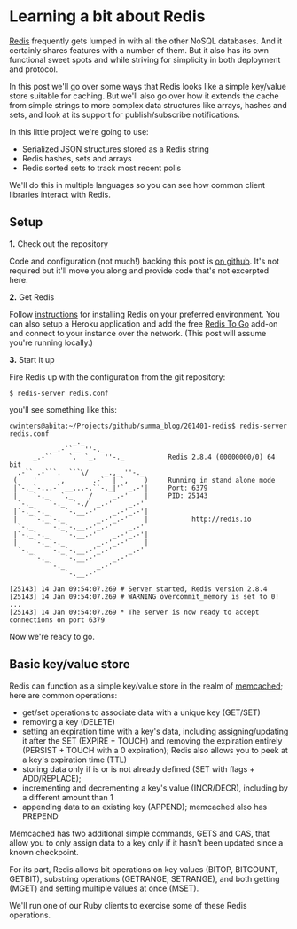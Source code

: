 # Learning a bit about Redis

[Redis](http://redis.io) frequently gets lumped in with all the other
NoSQL databases. And it certainly shares features with a number of
them. But it also has its own functional sweet spots and while
striving for simplicity in both deployment and protocol.

In this post we'll go over some ways that Redis looks like a simple
key/value store suitable for caching. But we'll also go over how it
extends the cache from simple strings to more complex data structures
like arrays, hashes and sets, and look at its support for
publish/subscribe notifications.

In this little project we're going to use:

* Serialized JSON structures stored as a Redis string
* Redis hashes, sets and arrays
* Redis sorted sets to track most recent polls

We'll do this in multiple languages so you can see how common client
libraries interact with Redis.

## Setup

__1.__ Check out the repository

Code and configuration (not much!) backing this post is
[on github](http://github.com/cwinters/summa_blog/tree/master/201401-redis). It's
not required but it'll move you along and provide code that's not
excerpted here.

__2.__ Get Redis

Follow [instructions](http://redis.io/download) for installing Redis
on your preferred environment. You can also setup a Heroku application
and add the free [Redis To Go](https://addons.heroku.com/redistogo)
add-on and connect to your instance over the network. (This post will
assume you're running locally.)

__3.__ Start it up

Fire Redis up with the configuration from the git repository:

    $ redis-server redis.conf

you'll see something like this:

    cwinters@abita:~/Projects/github/summa_blog/201401-redis$ redis-server redis.conf
                    _._
               _.-``__ ''-._
          _.-``    `.  `_.  ''-._           Redis 2.8.4 (00000000/0) 64 bit
      .-`` .-```.  ```\/    _.,_ ''-._
     (    '      ,       .-`  | `,    )     Running in stand alone mode
     |`-._`-...-` __...-.``-._|'` _.-'|     Port: 6379
     |    `-._   `._    /     _.-'    |     PID: 25143
      `-._    `-._  `-./  _.-'    _.-'
     |`-._`-._    `-.__.-'    _.-'_.-'|
     |    `-._`-._        _.-'_.-'    |           http://redis.io
      `-._    `-._`-.__.-'_.-'    _.-'
     |`-._`-._    `-.__.-'    _.-'_.-'|
     |    `-._`-._        _.-'_.-'    |
      `-._    `-._`-.__.-'_.-'    _.-'
          `-._    `-.__.-'    _.-'
              `-._        _.-'
                  `-.__.-'

    [25143] 14 Jan 09:54:07.269 # Server started, Redis version 2.8.4
    [25143] 14 Jan 09:54:07.269 # WARNING overcommit_memory is set to 0! ...
    [25143] 14 Jan 09:54:07.269 * The server is now ready to accept connections on port 6379

Now we're ready to go.

## Basic key/value store

Redis can function as a simple key/value store in the realm of
[memcached](http://memcached.org/); here are common operations:

* get/set operations to associate data with a unique key (GET/SET)
* removing a key (DELETE)
* setting an expiration time with a key's data, including
  assigning/updating it after the SET (EXPIRE + TOUCH) and removing
  the expiration entirely (PERSIST + TOUCH with a 0 expiration); Redis
  also allows you to peek at a key's expiration time (TTL)
* storing data only if is or is not already defined (SET with flags +
  ADD/REPLACE);
* incrementing and decrementing a key's value (INCR/DECR), including
  by a different amount than 1
* appending data to an existing key (APPEND); memcached also has
  PREPEND

Memcached has two additional simple commands, GETS and CAS, that allow
you to only assign data to a key only if it hasn't been updated since
a known checkpoint.

For its part, Redis allows bit operations on key values (BITOP,
BITCOUNT, GETBIT), substring operations (GETRANGE, SETRANGE), and both
getting (MGET) and setting multiple values at once (MSET).

We'll run one of our Ruby clients to exercise some of these Redis
operations.
